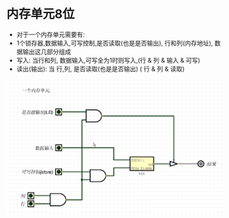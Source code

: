 # 内存单元8位
+ 对于一个内存单元需要有:
+ 1个锁存器,数据输入,可写控制,是否读取(也是是否输出), 行和列(内存地址), 数据输出这几部分组成
+ 写入: 当行和列, 数据输入,可写全为1时则写入,(行 & 列 & 输入 & 可写)
+ 读出(输出): 当 行,列, 是否读取(也是是否输出)  ( 行 & 列 & 读取)

![内存单元](imgs/memery_ceil.gif)
